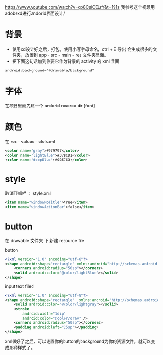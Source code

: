 <https://www.youtube.com/watch?v=qb8CsiCELrY&t=191s>
我参考这个视频用adobexd进行andorid界面设计/
# 背景
* 使用xd设计好之后，打包，使用小写字母命名，ctrl + E 导出 会生成很多的文件夹，放置到 app - src - main - res 文件夹里面。
* 把下面这句话加到你要它作为背景的 activity 的 xml 里面

```
android:background="@drawable/background"

```
# 字体
在项目里面先建一个 andorid resorce dir [font]

# 颜色  
在 res - values - clolr.xml
```xml
<color name="gray">#979797</color>
<color name="lightBlue">#37BCD1</color>
<color name="deepBlue">#0B5763</color>
```

# style
取消顶部栏 ： style.xml
```xml
<item name="windowNoTitle">true</item>
<item name="windowActionBar">false</item>
```
# button
在 drawable 文件夹 下 新建 resource file 

button
```xml
<?xml version="1.0" encoding="utf-8"?>
<shape android:shape="rectangle" xmlns:android="http://schemas.android.com/apk/res/android">
    <corners android:radius="50sp"></corners>
    <solid android:color="@color/lightBlue"></solid>
</shape>
```
input text filed
```xml
<?xml version="1.0" encoding="utf-8"?>
<shape android:shape="rectangle"  xmlns:android="http://schemas.android.com/apk/res/android">
    <solid android:color="@color/lightgray"></solid>
    <stroke
        android:width="1dip"
        android:color="@color/gray" />
    <corners android:radius="50sp"></corners>
    <padding android:left="25sp"></padding>
</shape>
```

xml做好了之后，可以设置你的button的background为你的资源文件，就可以变成那种样式了。